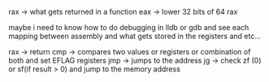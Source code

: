 rax -> what gets returned in a function 
eax -> lower 32 bits of 64 rax


maybe i need to know how to do debugging in lldb or gdb and see each mapping between assembly and what gets stored in the registers and etc...

rax -> return 
cmp -> compares two values or registers or combination of both and set EFLAG registers 
jmp -> jumps to the address
jg -> check zf (0) or sf(if result > 0) and jump to the memory address
